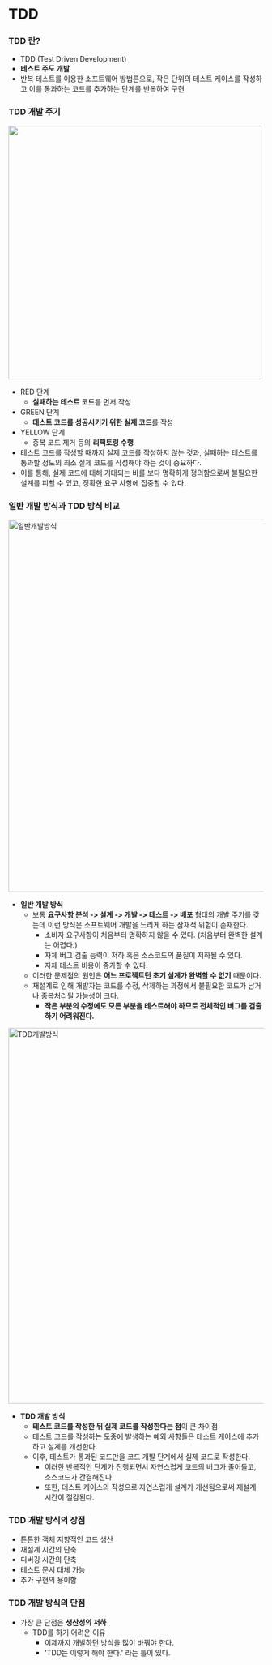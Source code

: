 # TDD
### TDD 란?
* TDD (Test Driven Development)
* **테스트 주도 개발**
* 반복 테스트를 이용한 소프트웨어 방법론으로, 작은 단위의 테스트 케이스를 작성하고 이를 통과하는 코드를 추가하는 단계를 반복하여 구현  
### TDD 개발 주기
<img src="https://user-images.githubusercontent.com/80727821/234822589-7109626d-c038-4a03-9b1d-6042f474b3a5.png" width="500">  

* RED 단계
    * **실패하는 테스트 코드**를 먼저 작성
* GREEN 단계
    * **테스트 코드를 성공시키기 위한 실제 코드**를 작성
* YELLOW 단계
    * 중복 코드 제거 등의 **리팩토링 수행**
* 테스트 코드를 작성할 때까지 실제 코드를 작성하지 않는 것과, 실패하는 테스트를 통과할 정도의 최소 실제 코드를 작성해야 하는 것이 중요하다.
* 이를 통해, 실제 코드에 대해 기대되는 바를 보다 명확하게 정의함으로써 불필요한 설계를 피할 수 있고, 정확한 요구 사항에 집중할 수 있다.
### 일반 개발 방식과 TDD 방식 비교
<img width="735" alt="일반개발방식" src="https://user-images.githubusercontent.com/80727821/234826905-f8fd3c9d-b8de-4548-90ba-47b37f066e65.png">  

* **일반 개발 방식**
    * 보통 **요구사항 분석 -> 설계 -> 개발 -> 테스트 -> 배포** 형태의 개발 주기를 갖는데 이런 방식은 소프트웨어 개발을 느리게 하는 잠재적 위험이 존재한다.
      * 소비자 요구사항이 처음부터 명확하지 않을 수 있다. (처음부터 완벽한 설계는 어렵다.)
      * 자체 버그 검출 능력이 저하 혹은 소스코드의 품질이 저하될 수 있다.
      * 자체 테스트 비용이 증가할 수 있다.
    * 이러한 문제점의 원인은 **어느 프로젝트던 초기 설계가 완벽할 수 없기** 때문이다.
    * 재설계로 인해 개발자는 코드를 수정, 삭제하는 과정에서 불필요한 코드가 남거나 중복처리될 가능성이 크다.
      * **작은 부분의 수정에도 모든 부분을 테스트해야 하므로 전체적인 버그를 검출하기 어려워진다.**

<img width="742" alt="TDD개발방식" src="https://user-images.githubusercontent.com/80727821/234827158-39f396ac-f966-47ee-9ad6-6104cfb7453b.png">

* **TDD 개발 방식**
  * **테스트 코드를 작성한 뒤 실제 코드를 작성한다는 점**이 큰 차이점
  * 테스트 코드를 작성하는 도중에 발생하는 예외 사항들은 테스트 케이스에 추가하고 설계를 개선한다.
  * 이후, 테스트가 통과된 코드만을 코드 개발 단계에서 실제 코드로 작성한다.
    * 이러한 반복적인 단계가 진행되면서 자연스럽게 코드의 버그가 줄어들고, 소스코드가 간결해진다.
    * 또한, 테스트 케이스의 작성으로 자연스럽게 설계가 개선됨으로써 재설계 시간이 절감된다.
### TDD 개발 방식의 장점
* 튼튼한 객체 지향적인 코드 생산
* 재설계 시간의 단축
* 디버깅 시간의 단축
* 테스트 문서 대체 가능
* 추가 구현의 용이함
### TDD 개발 방식의 단점
* 가장 큰 단점은 **생산성의 저하**
  * TDD를 하기 어려운 이유
    * 이제까지 개발하던 방식을 많이 바꿔야 한다.
    * 'TDD는 이렇게 해야 한다.' 라는 틀이 있다.

